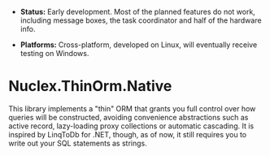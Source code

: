   - **Status:** Early development. Most of the planned features do not work,
    including message boxes, the task coordinator and half of the hardware info.

  - **Platforms:** Cross-platform, developed on Linux, will eventually
    receive testing on Windows.

Nuclex.ThinOrm.Native
======================

This library implements a "thin" ORM that grants you full control over how
queries will be constructed, avoiding convenience abstractions such as
active record, lazy-loading proxy collections or automatic cascading. It is
inspired by LinqToDb for .NET, though, as of now, it still requires you to
write out your SQL statements as strings.
